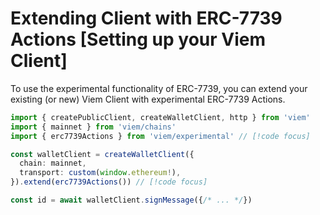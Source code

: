 # Extending Client with ERC-7739 Actions [Setting up your Viem Client]

To use the experimental functionality of ERC-7739, you can extend your existing (or new) Viem Client with experimental ERC-7739 Actions.

```ts
import { createPublicClient, createWalletClient, http } from 'viem'
import { mainnet } from 'viem/chains'
import { erc7739Actions } from 'viem/experimental' // [!code focus]

const walletClient = createWalletClient({
  chain: mainnet,
  transport: custom(window.ethereum!),
}).extend(erc7739Actions()) // [!code focus]

const id = await walletClient.signMessage({/* ... */})
```
